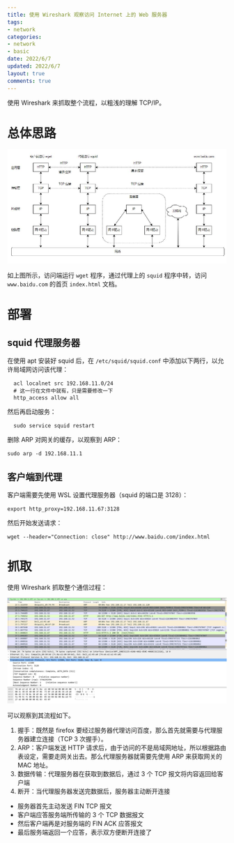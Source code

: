 ```yaml
---
title: 使用 Wireshark 观察访问 Internet 上的 Web 服务器
tags: 
- network
categories:
- network
- basic
date: 2022/6/7
updated: 2022/6/7
layout: true
comments: true
---
```


使用 Wireshark 来抓取整个流程，以粗浅的理解 TCP/IP。

<!--more-->

# 总体思路

![](./http_exercise.jpg)

如上图所示，访问端运行 `wget` 程序，通过代理上的 `squid` 程序中转，访问 `www.baidu.com` 的首页 `index.html` 文档。

# 部署

## squid 代理服务器

在使用 apt 安装好 squid 后，在 `/etc/squid/squid.conf` 中添加以下两行，以允许局域网访问该代理：
``` shell
  acl localnet src 192.168.11.0/24
  # 这一行在文件中就有，只是需要修改一下
  http_access allow all
```

然后再启动服务：
``` shell
  sudo service squid restart
```

删除 ARP 对网关的缓存，以观察到 ARP：

```shell
sudo arp -d 192.168.11.1
```

## 客户端到代理

客户端需要先使用 WSL 设置代理服务器（squid 的端口是 3128）：

```shell
export http_proxy=192.168.11.67:3128
```
然后开始发送请求：

```shell
wget --header="Connection: close" http://www.baidu.com/index.html
```

# 抓取

使用 Wireshark 抓取整个通信过程：

![](./http_proxy_catch.jpg)

可以观察到其流程如下。

1. 握手：既然是 firefox 要经过服务器代理访问百度，那么首先就需要与代理服务器建立连接（TCP 3 次握手）。
2. ARP：客户端发送 HTTP 请求后，由于访问的不是局域网地址，所以根据路由表设定，需要走网关出去。那么代理服务器就需要先使用 ARP 来获取网关的 MAC 地址。
3. 数据传输：代理服务器在获取到数据后，通过 3 个 TCP 报文将内容返回给客户端
4. 断开：当代理服务器发送完数据后，服务器主动断开连接
  + 服务器首先主动发送 FIN TCP 报文
  + 客户端应答服务端所传输的 3 个 TCP 数据报文
  + 然后客户端再是对服务端的 FIN ACK 应答报文
  + 最后服务端返回一个应答，表示双方便断开连接了